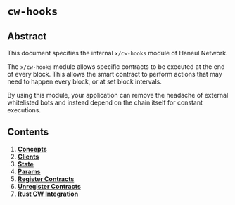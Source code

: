 # `cw-hooks`

## Abstract

This document specifies the internal `x/cw-hooks` module of Haneul Network.

The `x/cw-hooks` module allows specific contracts to be executed at the end of every block. This allows the smart contract to perform actions that may need to happen every block, or at set block intervals.

By using this module, your application can remove the headache of external whitelisted bots and instead depend on the chain itself for constant executions.

## Contents

1. **[Concepts](./00_concepts.md)**
1. **[Clients](./01_clients.md)**
1. **[State](./02_state.md)**
1. **[Params](./03_params.md)**
1. **[Register Contracts](./04_register.md)**
1. **[Unregister Contracts](./05_stop_events.md)**
1. **[Rust CW Integration](./06_integration.md)**
